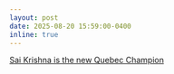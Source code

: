 ```yaml
---
layout: post
date: 2025-08-20 15:59:00-0400
inline: true
---
```


[Sai Krishna is the new Quebec Champion](https://fqechecs.qc.ca/fqe/content.php?Id=15825)
